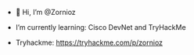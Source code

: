 - 👋 Hi, I’m @Zornioz


- I’m currently learning:
  Cisco DevNet and TryHackMe
- Tryhackme: https://tryhackme.com/p/zornioz

<!---
Zornioz/Zornioz is a ✨ special ✨ repository because its `README.md` (this file) appears on your GitHub profile.
You can click the Preview link to take a look at your changes.
--->

